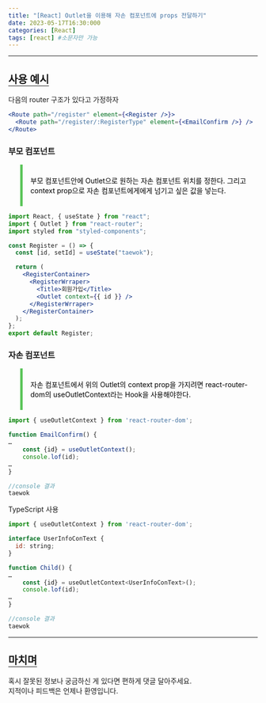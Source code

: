 ```yaml
---
title: "[React] Outlet을 이용해 자손 컴포넌트에 props 전달하기"
date: 2023-05-17T16:30:000
categories: [React]
tags: [react] #소문자만 가능
---
```


---

## <b style="border-bottom:2px solid gray">사용 예시</b>

<p>다음의 router 구조가 있다고 가정하자</p>

```jsx
<Route path="/register" element={<Register />}>
  <Route path="/register/:RegisterType" element={<EmailConfirm />} />
</Route>
```

### 부모 컴포넌트

<blockquote style="color:black; padding: 0.5rem 1rem; border-left: 5px solid #5cc55b;">
    <p>부모 컴포넌트안에 Outlet으로 원하는 자손 컴포넌트 위치를 정한다. 그리고 context prop으로 자손 컴포넌트에게에게 넘기고 싶은 값을 넣는다.</p>
</blockquote>

```jsx
import React, { useState } from "react";
import { Outlet } from "react-router";
import styled from "styled-components";

const Register = () => {
  const [id, setId] = useState("taewok");

  return (
    <RegisterContainer>
      <RegisterWrraper>
        <Title>회원가입</Title>
        <Outlet context={{ id }} />
      </RegisterWrraper>
    </RegisterContainer>
  );
};
export default Register;
```

### 자손 컴포넌트

<blockquote style="color:black; padding: 0.5rem 1rem; border-left: 5px solid #5cc55b;">
    <p>자손 컴포넌트에서 위의 Outlet의 context prop을 가지려면 react-router-dom의 useOutletContext라는 Hook을 사용해야한다.</p>
</blockquote>

```jsx
import { useOutletContext } from 'react-router-dom';

function EmailConfirm() {
…
    const {id} = useOutletContext();
    console.lof(id);
…
}

//console 결과
taewok
```

<p>TypeScript 사용</p>

```jsx
import { useOutletContext } from 'react-router-dom';

interface UserInfoConText {
  id: string;
}

function Child() {
…
    const {id} = useOutletContext<UserInfoConText>();
    console.lof(id);
…
}

//console 결과
taewok
```

---

## <b style="border-bottom:2px solid gray"><b>마치며</b></b>

<P>혹시 잘못된 정보나 궁금하신 게 있다면 편하게 댓글 달아주세요.<br/>
지적이나 피드백은 언제나 환영입니다.</p>
